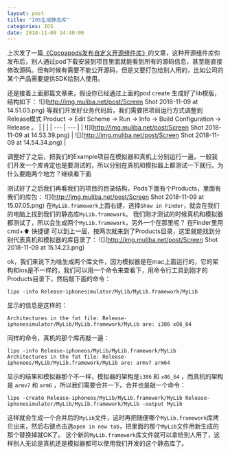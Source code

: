 ```yaml
---
layout: post
title: "IOS生成静态库"
categories: IOS
date: 2018-11-09 14:40:00
---
```


上次发了一篇[《Cocoapods发布自定义开源组件库》](http://www.muliba.net/ios/2018/11/06/CocoaPods-%E5%8F%91%E5%B8%83%E8%87%AA%E5%AE%9A%E4%B9%89%E7%9A%84%E5%BC%80%E6%BA%90%E7%BB%84%E4%BB%B6.html)的文章，这种开源组件库你发布后，别人通过pod下载安装到项目里面就能看到所有的源码信息，甚至能直接修改源码。但有时候有需要不能公开源码，但是又要打包给别人用的，比如公司的某个产品需要提供SDK给别人使用。
<!-- more -->
还是接着上面那篇文章来，假设你已经通过上面的pod create 生成好了lib模版，结构如下：
![](http://img.muliba.net/post/Screen Shot 2018-11-09 at 14.51.03.png)
等我们开发好业务代码后，我们需要把项目运行方式调整到Release模式 Product -> Edit Scheme -> Run -> Info -> Build Configuration -> Release 。
| | |
| --- | --- |
| ![](http://img.muliba.net/post/Screen Shot 2018-11-09 at 14.53.39.png) | ![](http://img.muliba.net/post/Screen Shot 2018-11-09 at 14.54.34.png) |

调整好了之后，把我们的Example项目在模拟器和真机上分别运行一遍，一般我们开发一个库肯定也是要测试的，所以分别在真机和模拟器上都测试一下就行。为什么要跑两个地方？继续看下面

测试好了之后我们再看我们的项目的目录结构，Pods下面有个Products，里面有我们的库包：
![](http://img.muliba.net/post/Screen Shot 2018-11-09 at 15.07.05.png)
在`MyLib.framework`上面右键，选择`Show in Finder`，就会在我们的电脑上找到我们的静态库`MyLib.framework`。
我们刚才测试的时候真机和模拟器都测试了，所以会生成两个`MyLib.framework`，另外一个在那里呢？
在Finder里用 cmd+⬆️ 快捷键 可以到上一层，按两次就来到了Products目录，这里就能找到分别代表真机和模拟器的库目录了：
![](http://img.muliba.net/post/Screen Shot 2018-11-09 at 15.14.23.png)

ok，我们来说下为啥生成两个库文件，因为模拟器是在mac上面运行的，它的架构和ios是不一样的，我们可以用一个命令来查看下，用命令行工具到刚才的Products目录下，然后敲下面的命令：
```shell
lipo -info Release-iphonesimulator/MyLib/MyLib.framework/MyLib
```
显示的信息是这样的：
```shell
Architectures in the fat file: Release-iphonesimulator/MyLib/MyLib.framework/MyLib are: i386 x86_64
```
同样的命令，真机的那个库再敲一遍：

```shell
lipo -info Release-iphoneos/MyLib/MyLib.framework/MyLib
Architectures in the fat file: Release-iphoneos/MyLib/MyLib.framework/MyLib are: armv7 arm64
```
显示的结果和模拟器那个不一样，模拟器的架构是`i386` 和 `x86_64` ，而真机的架构是 `armv7` 和 `arm6` ，所以我们需要合并一下。合并也是敲一个命令：

```shell
lipo -create Release-iphoneos/MyLib/MyLib.framework/MyLib Release-iphonesimulator/MyLib/MyLib.framework/MyLib -output MyLib
```
这样就会生成一个合并后的`MyLib`文件，这时再把随便哪个`MyLib.framework`库拷贝出来，然后右键点击选`open in new tab`，把里面的那个`MyLib`文件用新生成的那个替换掉就OK了。
这个新的`MyLib.framework`库文件就可以拿给别人用了，这样别人无论是真机还是模拟器都可以使用我们开发的这个静态库了。





